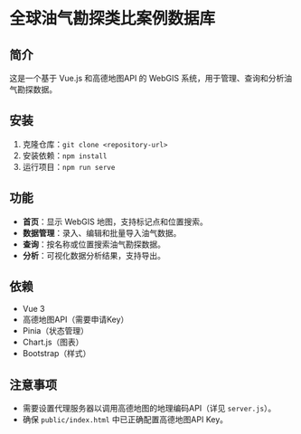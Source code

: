 # 全球油气勘探类比案例数据库

## 简介
这是一个基于 Vue.js 和高德地图API 的 WebGIS 系统，用于管理、查询和分析油气勘探数据。

## 安装
1. 克隆仓库：`git clone <repository-url>`
2. 安装依赖：`npm install`
3. 运行项目：`npm run serve`

## 功能
- **首页**：显示 WebGIS 地图，支持标记点和位置搜索。
- **数据管理**：录入、编辑和批量导入油气数据。
- **查询**：按名称或位置搜索油气勘探数据。
- **分析**：可视化数据分析结果，支持导出。

## 依赖
- Vue 3
- 高德地图API（需要申请Key）
- Pinia（状态管理）
- Chart.js（图表）
- Bootstrap（样式）

## 注意事项
- 需要设置代理服务器以调用高德地图的地理编码API（详见 `server.js`）。
- 确保 `public/index.html` 中已正确配置高德地图API Key。